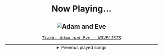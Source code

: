 <div align="center"> 
<h1>Now Playing...</h1>

![Adam and Eve](https://i.scdn.co/image/ab67616d00001e029c153c05f385b9e9ee4cd596)
--
_<samp><a href="https://open.spotify.com/track/3yURX4C08d0NPpCtrRF5AL">Track: Adam and Eve - NOVELISTS</a></samp>_

<div style="border: 1px #4B5054 solid"></div>
<details>
  <summary>
    Previous played songs
  </summary>
  <table>
    <thead>
      <tr>
        <th>
          Artist
        </th>
        <th>
          Song
        </th>
        <th>
          Link
        </th>
      </tr>
    </thead>
    <tbody>
      <tr><td>NOVELISTS</td><td>Adam and Eve</td><td><a href="https://open.spotify.com/track/3yURX4C08d0NPpCtrRF5AL">https://open.spotify.com/track/3yURX4C08d0NPpCtrRF5AL</a></td></tr><tr><td>Sleep Token</td><td>Provider</td><td><a href="https://open.spotify.com/track/7JVAVLkkhpKOp8g4jX5Z12">https://open.spotify.com/track/7JVAVLkkhpKOp8g4jX5Z12</a></td></tr><tr><td>St3phen</td><td>Countdown</td><td><a href="https://open.spotify.com/track/40BvHtXmAoa9vaYngPlaCq">https://open.spotify.com/track/40BvHtXmAoa9vaYngPlaCq</a></td></tr><tr><td>B-Lion</td><td>Taking It Easy (Epic Version)</td><td><a href="https://open.spotify.com/track/5mhnhGLAPJ3JqjpjxwmlSR">https://open.spotify.com/track/5mhnhGLAPJ3JqjpjxwmlSR</a></td></tr><tr><td>CVllXXX</td><td>TRICK</td><td><a href="https://open.spotify.com/track/7aiRRqNNYr46mymAoZVks7">https://open.spotify.com/track/7aiRRqNNYr46mymAoZVks7</a></td></tr><tr><td>RUQOA</td><td>Summer Diary</td><td><a href="https://open.spotify.com/track/1htIHys9r4NF6pEGxKFCvo">https://open.spotify.com/track/1htIHys9r4NF6pEGxKFCvo</a></td></tr><tr><td>Uchija Kingz</td><td>Water Animal</td><td><a href="https://open.spotify.com/track/14JkiiEypTzPBK4OxiyadX">https://open.spotify.com/track/14JkiiEypTzPBK4OxiyadX</a></td></tr><tr><td>EigHt</td><td>Suikyoichiyamonogatari</td><td><a href="https://open.spotify.com/track/3kuW17ZxDUnnWdJ2My5iCY">https://open.spotify.com/track/3kuW17ZxDUnnWdJ2My5iCY</a></td></tr><tr><td>B-Lion</td><td>Like the Wind</td><td><a href="https://open.spotify.com/track/5lkKYRA25CkVVD2ETknyzt">https://open.spotify.com/track/5lkKYRA25CkVVD2ETknyzt</a></td></tr><tr><td>Bryyo</td><td>Barbarian</td><td><a href="https://open.spotify.com/track/10z8mu0q2oVEVxJWJaIb4U">https://open.spotify.com/track/10z8mu0q2oVEVxJWJaIb4U</a></td></tr><tr><td>UNFINISH</td><td>Ghosted in 8D</td><td><a href="https://open.spotify.com/track/2J9qcQ7yR3LOFgMWu6dZ66">https://open.spotify.com/track/2J9qcQ7yR3LOFgMWu6dZ66</a></td></tr><tr><td>DAMMAX</td><td>Equinox</td><td><a href="https://open.spotify.com/track/1H7dOs4XhjOypRne8nkvjZ">https://open.spotify.com/track/1H7dOs4XhjOypRne8nkvjZ</a></td></tr><tr><td>SovRin</td><td>Adventure 2</td><td><a href="https://open.spotify.com/track/5UvwercnrnFVE99ai5svPB">https://open.spotify.com/track/5UvwercnrnFVE99ai5svPB</a></td></tr><tr><td>B-Lion</td><td>A Storm of Falling Stars (Epic Version)</td><td><a href="https://open.spotify.com/track/2GtFWJFh0rJiONKAR4Dt7W">https://open.spotify.com/track/2GtFWJFh0rJiONKAR4Dt7W</a></td></tr><tr><td>UNFINISH</td><td>Heavy Hitter</td><td><a href="https://open.spotify.com/track/5RH0KnLHKNRkWOwIeyUgvA">https://open.spotify.com/track/5RH0KnLHKNRkWOwIeyUgvA</a></td></tr><tr><td>B-Lion</td><td>Destruction Pulse</td><td><a href="https://open.spotify.com/track/4ladnmpUuC9dZGZ8nesvOg">https://open.spotify.com/track/4ladnmpUuC9dZGZ8nesvOg</a></td></tr><tr><td>UNFINISH</td><td>Rule Out</td><td><a href="https://open.spotify.com/track/3oUev2XK4K3HsY35LmQAtQ">https://open.spotify.com/track/3oUev2XK4K3HsY35LmQAtQ</a></td></tr><tr><td>UNFINISH</td><td>NeverMissed</td><td><a href="https://open.spotify.com/track/5M5Jr7PtsYQ3OkvJsftI4m">https://open.spotify.com/track/5M5Jr7PtsYQ3OkvJsftI4m</a></td></tr><tr><td>UNFINISH</td><td>Supernatural</td><td><a href="https://open.spotify.com/track/3Lem6DWFgtbIUfXPryXfpM">https://open.spotify.com/track/3Lem6DWFgtbIUfXPryXfpM</a></td></tr><tr><td>UNFINISH</td><td>Sorta Trap</td><td><a href="https://open.spotify.com/track/2GSKnmy4m1JZxEPOgxRDuB">https://open.spotify.com/track/2GSKnmy4m1JZxEPOgxRDuB</a></td></tr>
    </tbody>
  </table>
</details>

</div>
